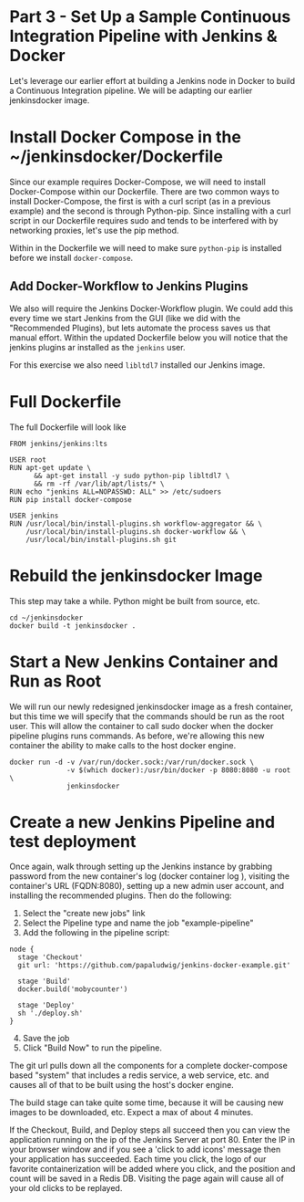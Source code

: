 # Part 3 - Set Up a Sample Continuous Integration Pipeline with Jenkins & Docker

Let's leverage our earlier effort at building a Jenkins node in Docker to build a Continuous Integration pipeline. We will be adapting our earlier jenkinsdocker image.

# Install Docker Compose in the ~/jenkinsdocker/Dockerfile

Since our example requires Docker-Compose, we will need to install Docker-Compose within our Dockerfile. There are two common ways to install Docker-Compose, the first is with a curl script (as in a previous example) and the second is through Python-pip. Since installing with a curl script in our Dockerfile requires sudo and tends to be interfered with by networking proxies, let's use the pip method.

Within in the Dockerfile we will need to make sure `python-pip` is installed before we install `docker-compose`.

## Add Docker-Workflow to Jenkins Plugins

We also will require the Jenkins Docker-Workflow plugin. We could add this every time we start Jenkins from the GUI (like we did with the "Recommended Plugins), but lets automate the process saves us that manual effort.  Within the updated Dockerfile below you will notice that the jenkins plugins ar installed as the `jenkins` user.

For this exercise we also need `libltdl7` installed our Jenkins image.

# Full Dockerfile
The full Dockerfile will look like
```
FROM jenkins/jenkins:lts

USER root
RUN apt-get update \
      && apt-get install -y sudo python-pip libltdl7 \
      && rm -rf /var/lib/apt/lists/* \
RUN echo "jenkins ALL=NOPASSWD: ALL" >> /etc/sudoers
RUN pip install docker-compose

USER jenkins
RUN /usr/local/bin/install-plugins.sh workflow-aggregator && \
    /usr/local/bin/install-plugins.sh docker-workflow && \
    /usr/local/bin/install-plugins.sh git
```

# Rebuild the jenkinsdocker Image

This step may take a while. Python might be built from source, etc.

```
cd ~/jenkinsdocker
docker build -t jenkinsdocker .
```


# Start a New Jenkins Container and Run as Root

We will run our newly redesigned jenkinsdocker image as a fresh container, but this time we will specify that the commands should be run as the root user. This will allow the container to call sudo docker when the docker pipeline plugins runs commands. As before, we're allowing this new container the ability to make calls to the host docker engine.

```
docker run -d -v /var/run/docker.sock:/var/run/docker.sock \
              -v $(which docker):/usr/bin/docker -p 8080:8080 -u root \
              jenkinsdocker
```

# Create a new Jenkins Pipeline and test deployment

Once again, walk through setting up the Jenkins instance by grabbing password from the new container's log (docker container log <ID>), visiting the container's URL (FQDN:8080), setting up a new admin user account, and installing the recommended plugins. Then do the following:

1. Select the "create new jobs" link
2. Select the Pipeline type and name the job "example-pipeline"
3. Add the following in the pipeline script:

```
node {  
  stage 'Checkout'
  git url: 'https://github.com/papaludwig/jenkins-docker-example.git'  

  stage 'Build'
  docker.build('mobycounter')  

  stage 'Deploy'  
  sh './deploy.sh'
}
```

4. Save the job
5. Click "Build Now" to run the pipeline.

The git url pulls down all the components for a complete docker-compose based "system" that includes a redis service, a web service, etc. and causes all of that to be built using the host's docker engine.

The build stage can take quite some time, because it will be causing new images to be downloaded, etc. Expect a max of about 4 minutes.

If the Checkout, Build, and Deploy steps all succeed then you can view the application running on the ip of the Jenkins Server at port 80. Enter the IP in your browser window and if you see a 'click to add icons' message then your application has succeeded. Each time you click, the logo of our favorite containerization will be added where you click, and the position and count will be saved in a Redis DB. Visiting the page again will cause all of your old clicks to be replayed.
